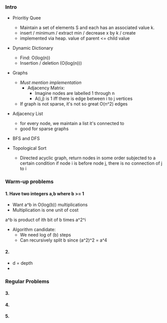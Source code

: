 
### Intro

- Prioritiy Quee 
	- Maintain a set of elements S and each has an associated value k.
	- insert / minimum / extract min / decrease x by k / create 
	- implemented via heap. value of parent <= child value
- Dynamic Dictionary
	- Find: O(log(n))
	- Insertion / deletion (O(log(n)))

- Graphs
	- *Must mention implementation*
		- Adjacency Matrix:
			- Imagine nodes are labelled 1 through n
			- A(i,j) is 1 iff there is edge between i to j vertices
	- If graph is not sparse, it's not so great O(n^2) edges

- Adjacency List
	- for every node, we maintain a list it's connected to
	- good for sparse graphs

- BFS and DFS
- Topological Sort
	- Directed acyclic graph, return nodes in some order subjected to a certain condition if node i is before node j, there is no connection of j to i
### Warm-up problems


#### 1.  Have two integers a,b where b >= 1
- Want a^b in O(log(b)) multiplications
- Multiplication is one unit of cost

a^b is product of ith bit of b times a^2^i

- Algorithm candidate:
	- We need log of (b) steps
	- Can recursively split b since (a^2)^2 = a^4 



#### 2. 

- d = depth
- 



### Regular Problems


#### 3.



#### 4.



#### 5.